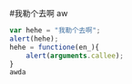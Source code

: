 #我勒个去啊  aw

```js
var hehe = "我勒个去啊";
alert(hehe);
hehe = functione(en_){
    alert(arguments.callee);
}
awda
```